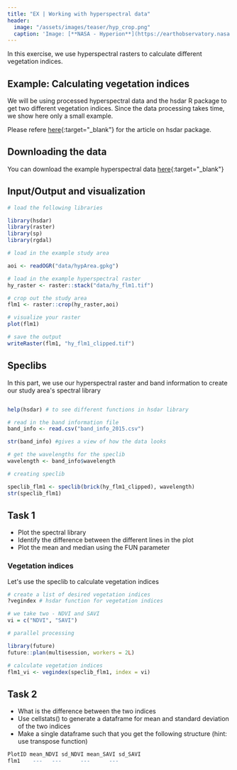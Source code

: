 ```yaml
---
title: "EX | Working with hyperspectral data"
header:
  image: "/assets/images/teaser/hyp_crop.png"
  caption: 'Image: [**NASA - Hyperion**](https://earthobservatory.nasa.gov/features/EO1Tenth/page3.php){:target="_blank"}'
---
```


In this exercise, we use hyperspectral rasters to calculate different vegetation indices.
<!--more-->


## Example: Calculating vegetation indices


We will be using processed hyperspectral data and the hsdar R package to get two different vegetation indices.
Since the data processing takes time, we show here only a small example. 

Please refere [here](https://www.jstatsoft.org/article/view/v089i12){:target="_blank"} for the article on hsdar package.

## Downloading the data 

You can download the example hyperspectral data [here](http://85.214.102.111/kili_data/){:target="_blank"}

## Input/Output and visualization

```r
# load the following libraries

library(hsdar)
library(raster)
library(sp)
library(rgdal)

# load in the example study area

aoi <- readOGR("data/hypArea.gpkg")

# load in the example hyperspectral raster
hy_raster <- raster::stack("data/hy_flm1.tif")

# crop out the study area
flm1 <- raster::crop(hy_raster,aoi)

# visualize your raster
plot(flm1)

# save the output
writeRaster(flm1, "hy_flm1_clipped.tif")

```
## Speclibs

In this part, we use our hyperspectral raster and band information to create our study area's spectral library

```r

help(hsdar) # to see different functions in hsdar library

# read in the band information file 
band_info <- read.csv("band_info_2015.csv")

str(band_info) #gives a view of how the data looks

# get the wavelengths for the speclib
wavelength <- band_info$wavelength

# creating speclib  

speclib_flm1 <- speclib(brick(hy_flm1_clipped), wavelength)
str(speclib_flm1)

```
## Task 1

* Plot the spectral library
* Identify the difference between the different lines in the plot 
* Plot the mean and median using the FUN parameter

### Vegetation indices

Let's use the speclib to calculate vegetation indices

```r
# create a list of desired vegetation indices
?vegindex # hsdar function for vegetation indices

# we take two - NDVI and SAVI
vi = c("NDVI", "SAVI")

# parallel processing

library(future)
future::plan(multisession, workers = 2L)

# calculate vegetation indices
flm1_vi <- vegindex(speclib_flm1, index = vi)
```

## Task 2

* What is the difference between the two indices
* Use cellstats() to generate a dataframe for mean and standard deviation of the two indices
* Make a single dataframe such that you get the following structure (hint: use transpose function)

```r
PlotID mean_NDVI sd_NDVI mean_SAVI sd_SAVI
flm1	---	  ---      --- 	    ---
```
